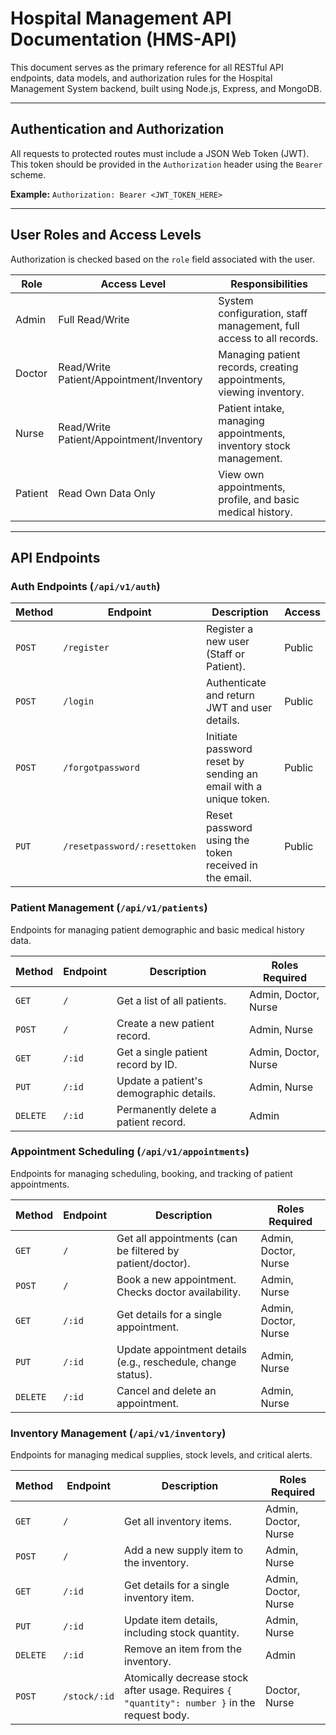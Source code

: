 # Hospital Management API Documentation (HMS-API)

This document serves as the primary reference for all RESTful API endpoints, data models, and authorization rules for the Hospital Management System backend, built using Node.js, Express, and MongoDB.

---

## Authentication and Authorization

All requests to protected routes must include a JSON Web Token (JWT). This token should be provided in the `Authorization` header using the `Bearer` scheme.

**Example:** `Authorization: Bearer <JWT_TOKEN_HERE>`

---

## User Roles and Access Levels

Authorization is checked based on the `role` field associated with the user.

| Role    | Access Level                       | Responsibilities                                                      |
|---------|------------------------------------|-----------------------------------------------------------------------|
| Admin   | Full Read/Write                    | System configuration, staff management, full access to all records.   |
| Doctor  | Read/Write Patient/Appointment/Inventory | Managing patient records, creating appointments, viewing inventory.     |
| Nurse   | Read/Write Patient/Appointment/Inventory | Patient intake, managing appointments, inventory stock management.    |
| Patient | Read Own Data Only                 | View own appointments, profile, and basic medical history.            |

---

## API Endpoints

### Auth Endpoints (`/api/v1/auth`)

| Method | Endpoint                    | Description                                                   | Access  |
|--------|-----------------------------|---------------------------------------------------------------|---------|
| `POST` | `/register`                 | Register a new user (Staff or Patient).                       | Public  |
| `POST` | `/login`                    | Authenticate and return JWT and user details.                 | Public  |
| `POST` | `/forgotpassword`           | Initiate password reset by sending an email with a unique token. | Public  |
| `PUT`  | `/resetpassword/:resettoken`| Reset password using the token received in the email.         | Public  |

### Patient Management (`/api/v1/patients`)

Endpoints for managing patient demographic and basic medical history data.

| Method   | Endpoint | Description                            | Roles Required      |
|----------|----------|----------------------------------------|---------------------|
| `GET`    | `/`      | Get a list of all patients.            | Admin, Doctor, Nurse|
| `POST`   | `/`      | Create a new patient record.           | Admin, Nurse        |
| `GET`    | `/:id`   | Get a single patient record by ID.     | Admin, Doctor, Nurse|
| `PUT`    | `/:id`   | Update a patient's demographic details.| Admin, Nurse        |
| `DELETE` | `/:id`   | Permanently delete a patient record.   | Admin               |

### Appointment Scheduling (`/api/v1/appointments`)

Endpoints for managing scheduling, booking, and tracking of patient appointments.

| Method   | Endpoint | Description                                             | Roles Required      |
|----------|----------|---------------------------------------------------------|---------------------|
| `GET`    | `/`      | Get all appointments (can be filtered by patient/doctor). | Admin, Doctor, Nurse|
| `POST`   | `/`      | Book a new appointment. Checks doctor availability.     | Admin, Nurse        |
| `GET`    | `/:id`   | Get details for a single appointment.                   | Admin, Doctor, Nurse|
| `PUT`    | `/:id`   | Update appointment details (e.g., reschedule, change status). | Admin, Nurse        |
| `DELETE` | `/:id`   | Cancel and delete an appointment.                       | Admin, Nurse        |

### Inventory Management (`/api/v1/inventory`)

Endpoints for managing medical supplies, stock levels, and critical alerts.

| Method   | Endpoint     | Description                                                         | Roles Required      |
|----------|--------------|---------------------------------------------------------------------|---------------------|
| `GET`    | `/`          | Get all inventory items.                                            | Admin, Doctor, Nurse|
| `POST`   | `/`          | Add a new supply item to the inventory.                             | Admin, Nurse        |
| `GET`    | `/:id`       | Get details for a single inventory item.                            | Admin, Doctor, Nurse|
| `PUT`    | `/:id`       | Update item details, including stock quantity.                      | Admin, Nurse        |
| `DELETE` | `/:id`       | Remove an item from the inventory.                                  | Admin               |
| `POST`   | `/stock/:id` | Atomically decrease stock after usage. Requires `{ "quantity": number }` in the request body. | Doctor, Nurse       |